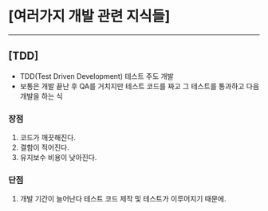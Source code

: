 # [여러가지 개발 관련 지식들]

---

## [TDD]

- TDD(Test Driven Development) 테스트 주도 개발
- 보통은 개발 끝난 후 QA를 거치지만 테스트 코드를 짜고 그 테스트를 통과하고 다음 개발을 하는 식

### 장점

1. 코드가 깨끗해진다.
2. 결함이 적어진다.
3. 유지보수 비용이 낮아진다.

### 단점

1. 개발 기간이 늘어난다 테스트 코드 제작 및 테스트가 이루어지기 때문에.

